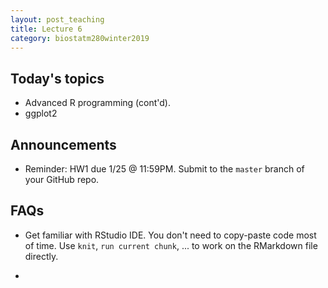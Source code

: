 ```yaml
---
layout: post_teaching
title: Lecture 6
category: biostatm280winter2019
---
```


## Today's topics

* Advanced R programming (cont'd).
* ggplot2

## Announcements

* Reminder: HW1 due 1/25 @ 11:59PM. Submit to the `master` branch of your GitHub repo.

## FAQs

* Get familiar with RStudio IDE. You don't need to copy-paste code most of time. Use `knit`, `run current chunk`, ... to work on the RMarkdown file directly.

* 


